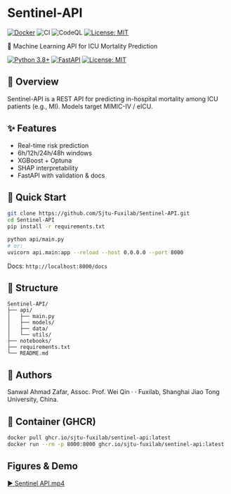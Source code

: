 # Sentinel-API

<!-- badges: start -->
[![Docker](https://img.shields.io/badge/container-GHCR-blue)](https://ghcr.io/sjtu-fuxilab/sentinel-api)
![CI](https://github.com/Sjtu-Fuxilab/Sentinel-API/actions/workflows/ci.yml/badge.svg?branch=main)
![CodeQL](https://github.com/Sjtu-Fuxilab/Sentinel-API/actions/workflows/codeql.yml/badge.svg?branch=main)
[![License: MIT](https://img.shields.io/badge/License-MIT-yellow.svg)](LICENSE)
<!-- badges: end -->


🏥 Machine Learning API for ICU Mortality Prediction

[![Python 3.8+](https://img.shields.io/badge/python-3.8+-blue.svg)](https://www.python.org/downloads/)
[![FastAPI](https://img.shields.io/badge/FastAPI-0.104+-green.svg)](https://fastapi.tiangolo.com/)
[![License: MIT](https://img.shields.io/badge/License-MIT-yellow.svg)](https://opensource.org/licenses/MIT)

## 🎯 Overview
Sentinel-API is a REST API for predicting in-hospital mortality among ICU patients (e.g., MI). Models target MIMIC-IV / eICU.

## ✨ Features
- Real-time risk prediction
- 6h/12h/24h/48h windows
- XGBoost + Optuna
- SHAP interpretability
- FastAPI with validation & docs

## 🚀 Quick Start

```bash
git clone https://github.com/Sjtu-Fuxilab/Sentinel-API.git
cd Sentinel-API
pip install -r requirements.txt
```

```bash
python api/main.py
# or:
uvicorn api.main:app --reload --host 0.0.0.0 --port 8000
```

Docs: `http://localhost:8000/docs`

## 📁 Structure
```
Sentinel-API/
├── api/
│   ├── main.py
│   ├── models/
│   ├── data/
│   └── utils/
├── notebooks/
├── requirements.txt
└── README.md
```

## 👥 Authors
Sanwal Ahmad Zafar, Assoc. Prof. Wei Qin · · Fuxilab, Shanghai Jiao Tong University, China. 
## 🐳 Container (GHCR)

```bash
docker pull ghcr.io/sjtu-fuxilab/sentinel-api:latest
docker run --rm -p 8000:8000 ghcr.io/sjtu-fuxilab/sentinel-api:latest
```


## Figures & Demo

[▶ Sentinel API.mp4](https://github.com/Sjtu-Fuxilab/Sentinel-API/releases/download/v0.1.2/Sentinel.API.mp4)

